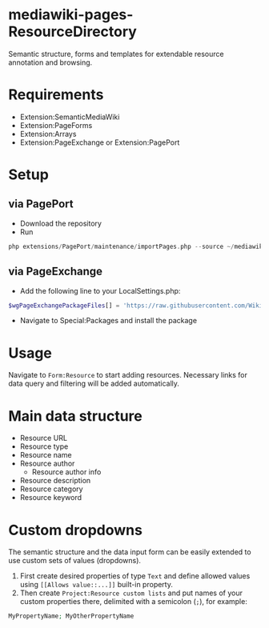 # mediawiki-pages-ResourceDirectory

Semantic structure, forms and templates for extendable resource annotation and browsing.

# Requirements
* Extension:SemanticMediaWiki
* Extension:PageForms
* Extension:Arrays
* Extension:PageExchange or Extension:PagePort

# Setup

## via PagePort
* Download the repository
* Run
```php
php extensions/PagePort/maintenance/importPages.php --source ~/mediawiki-pages-ResourceDirectory
```

## via PageExchange
* Add the following line to your LocalSettings.php:
```php
$wgPageExchangePackageFiles[] = 'https://raw.githubusercontent.com/WikiTeq/mediawiki-pages-ResourceDirectory/master/page-exchange.json';
```
* Navigate to Special:Packages and install the package

# Usage
Navigate to `Form:Resource` to start adding resources. Necessary links for data query and filtering will be added automatically.

# Main data structure
* Resource URL
* Resource type
* Resource name
* Resource author
  * Resource author info
* Resource description
* Resource category
* Resource keyword

# Custom dropdowns
The semantic structure and the data input form can be easily extended to use custom sets of values (dropdowns). 

1) First create desired properties of type `Text` and define allowed values using `[[Allows value::...]]` built-in property.
2) Then create `Project:Resource custom lists` and put names of your custom properties there, delimited with a semicolon (`;`), for example:
```php
MyPropertyName; MyOtherPropertyName
```


